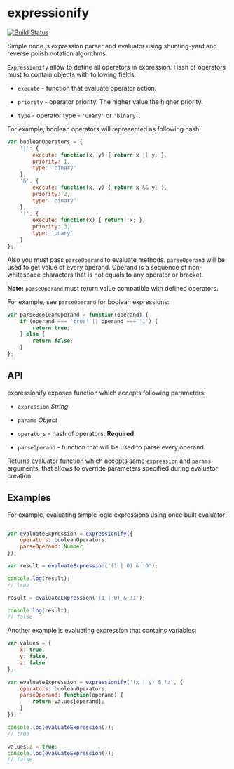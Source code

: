 
# expressionify

[![Build Status](https://travis-ci.org/2do2go/expressionify.svg?branch=master)](https://travis-ci.org/2do2go/expressionify)

Simple node.js expression parser and evaluator using shunting-yard and reverse
polish notation algorithms.

`Expressionify` allow to define all operators in expression. Hash of operators
must to contain objects with following fields:

* `execute` - function that evaluate operator action.

* `priority` - operator priority. The higher value the higher priority.

* `type` - operator type - `'unary'` or `'binary'`.

For example, boolean operators will represented as following hash:

```js
var booleanOperators = {
	'|': {
		execute: function(x, y) { return x || y; },
		priority: 1,
		type: 'binary'
	},
	'&': {
		execute: function(x, y) { return x && y; },
		priority: 2,
		type: 'binary'
	},
	'!': {
		execute: function(x) { return !x; },
		priority: 3,
		type: 'unary'
	}
};
```

Also you must pass `parseOperand` to evaluate methods. `parseOperand` will be
used to get value of every operand. Operand is a sequence of non-whitespace
characters that is not equals to any operator or bracket.

**Note:** `parseOperand` must return value compatible with defined operators.

For example, see `parseOperand` for boolean expressions:

```js
var parseBooleanOperand = function(operand) {
	if (operand === 'true' || operand === '1') {
		return true;
	} else {
		return false;
	}
};
```


## API

expressionify exposes function which accepts following parameters:

* `expression` *String*

* `params` *Object*

 * `operators` - hash of operators. **Required**.

 * `parseOperand` - function that will be used to parse every operand.

Returns evaluator function which accepts same `expression` and `params`
arguments, that allows to override parameters specified during evaluator
creation.


## Examples

For example, evaluating simple logic expressions using once built evaluator:

```js

var evaluateExpression = expressionify({
	operators: booleanOperators,
	parseOperand: Number
});

var result = evaluateExpression('(1 | 0) & !0');

console.log(result);
// true

result = evaluateExpression('(1 | 0) & !1');

console.log(result);
// false

```

Another example is evaluating expression that contains variables:

```js
var values = {
	x: true,
	y: false,
	z: false
};

var evaluateExpression = expressionify('(x | y) & !z', {
	operators: booleanOperators,
	parseOperand: function(operand) {
		return values[operand];
	}
});

console.log(evaluateExpression());
// true

values.z = true;
console.log(evaluateExpression());
// false
```